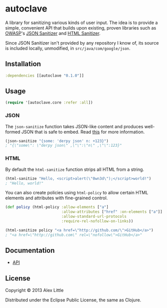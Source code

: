 # autoclave

A library for sanitizing various kinds of user input. The idea is to provide a
simple, convenient API that builds upon existing, proven libraries such as
[OWASP][owasp]'s [JSON Sanitizer][owasp-json] and [HTML Sanitizer][owasp-html].

Since JSON Sanitizer isn't provided by any repository I know of, its source is
included locally, unmodified, in `src/java/com/google/json`.

## Installation

```clj
:dependencies [[autoclave "0.1.0"]]
```

## Usage

```clj
(require '[autoclave.core :refer :all])
```

### JSON

The `json-sanitize` function takes JSON-like content and produces well-formed
JSON that is safe to embed. Read [this][owasp-json-gc] for more information.

```clj
(json-sanitize "{some: 'derpy json' n: +123}")
; "{\"some\": \"derpy json\" ,\"\":\"n\" ,\"\":123}"
```

### HTML

By default the `html-sanitize` function strips all HTML from a string.

```clj
(html-sanitize "Hello, <script>alert(\"0wn3d\");</script>world!")
; "Hello, world!"
```

You can also create policies using `html-policy` to allow certain HTML elements
and attributes with fine-grained control.

```clj
(def policy (html-policy :allow-elements ["a"]
                         :allow-attributes ["href" :on-elements ["a"]]
                         :allow-standard-url-protocols
                         :require-rel-nofollow-on-links))

(html-sanitize policy "<a href=\"http://github.com/\">GitHub</a>")
; "<a href=\"http://github.com\" rel=\"nofollow\">GitHub</a>"
```

## Documentation

  * [API](http://alxlit.github.io/autoclave/codox)

## License

Copyright © 2013 Alex Little

Distributed under the Eclipse Public License, the same as Clojure.

[docs]: TODO
[owasp]: https://www.owasp.org/
[owasp-json]: https://www.owasp.org/index.php/OWASP_JSON_Sanitizer
[owasp-json-gc]: https://code.google.com/p/json-sanitizer/
[owasp-html]: https://www.owasp.org/index.php/OWASP_Java_HTML_Sanitizer
